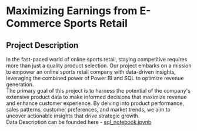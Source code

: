 # Maximizing Earnings from E-Commerce Sports Retail
## Project Description
In the fast-paced world of online sports retail, staying competitive requires more than just a quality product selection. Our project embarks on a mission to empower an online sports retail company with data-driven insights, leveraging the combined power of Power BI and SQL to optimize revenue generation.<br>
The primary goal of this project is to harness the potential of the company's extensive product data to make informed decisions that maximize revenue and enhance customer experience. By delving into product performance, sales patterns, customer preferences, and market trends, we aim to uncover actionable insights that drive strategic growth.<br>
Data Description can be founded here - [sql_notebook.ipynb](https://github.com/Vlad-ies/Optimizing-Revenue-SQL-and-Power-BI/blob/main/sql_notebook.ipynb)
